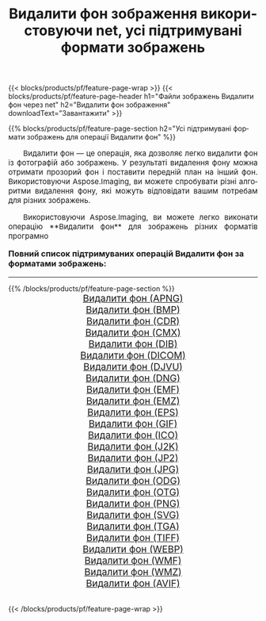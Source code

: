 ﻿---
title: Видалити фон зображення використовуючи net, усі підтримувані формати зображень 
weight: 3920
url: /uk/net/remove-background/ 
lang: uk
langdirlevel: 2
locales: zh-hans,ja,it,ru,de,es,fr,nl,id,lt,pl,pt,vi,tr,ko,zh-hant,ar,hi,th,sv,cs,uk,he
description: Використовуючи Aspose.Imaging, ви можете легко Видалити фон зображення використовуючи  net
---

{{< blocks/products/pf/feature-page-wrap >}}
{{< blocks/products/pf/feature-page-header h1="Файли зображень Видалити фон через net" h2="Видалити фон зображення" downloadText="Завантажити" >}}


{{% blocks/products/pf/feature-page-section  h2="Усі підтримувані формати зображень для операції Видалити фон" %}}
<p align="justify" style="text-indent:2em;font-size:15px;">
Видалити фон — це операція, яка дозволяє легко видалити фон із фотографій або зображень. У результаті видалення фону можна отримати прозорий фон і поставити передній план на інший фон. Використовуючи Aspose.Imaging, ви можете спробувати різні алгоритми видалення фону, які можуть відповідати вашим потребам для різних зображень.
</p>
<p align="justify" style="text-indent:2em;font-size:15px;">
Використовуючи Aspose.Imaging, ви можете легко виконати операцiю **Видалити фон** для  зображень різних форматів програмно
</p>
<h3 style="margin-top:16px;">
Повний список підтримуваних операцій Видалити фон за форматами зображень:
</h3>
<hr/>
{{% /blocks/products/pf/feature-page-section %}}
<div class="container-fluid productfamilypage bg-gray">
    <div class="convertypes bg-gray agp-content section">
        <div class="container">
		<div class="row other-converters" style="gap: 10px;font-size: 19px;text-align:center;">
		    <div class='col-md-3 other-converter remove-lp remove-rp'><a href="/imaging/uk/net/remove-background/apng/" style="padding:15px;">Видалити фон (APNG)</a></div><div class='col-md-3 other-converter remove-lp remove-rp'><a href="/imaging/uk/net/remove-background/bmp/" style="padding:15px;">Видалити фон (BMP)</a></div><div class='col-md-3 other-converter remove-lp remove-rp'><a href="/imaging/uk/net/remove-background/cdr/" style="padding:15px;">Видалити фон (CDR)</a></div><div class='col-md-3 other-converter remove-lp remove-rp'><a href="/imaging/uk/net/remove-background/cmx/" style="padding:15px;">Видалити фон (CMX)</a></div><div class='col-md-3 other-converter remove-lp remove-rp'><a href="/imaging/uk/net/remove-background/dib/" style="padding:15px;">Видалити фон (DIB)</a></div><div class='col-md-3 other-converter remove-lp remove-rp'><a href="/imaging/uk/net/remove-background/dicom/" style="padding:15px;">Видалити фон (DICOM)</a></div><div class='col-md-3 other-converter remove-lp remove-rp'><a href="/imaging/uk/net/remove-background/djvu/" style="padding:15px;">Видалити фон (DJVU)</a></div><div class='col-md-3 other-converter remove-lp remove-rp'><a href="/imaging/uk/net/remove-background/dng/" style="padding:15px;">Видалити фон (DNG)</a></div><div class='col-md-3 other-converter remove-lp remove-rp'><a href="/imaging/uk/net/remove-background/emf/" style="padding:15px;">Видалити фон (EMF)</a></div><div class='col-md-3 other-converter remove-lp remove-rp'><a href="/imaging/uk/net/remove-background/emz/" style="padding:15px;">Видалити фон (EMZ)</a></div><div class='col-md-3 other-converter remove-lp remove-rp'><a href="/imaging/uk/net/remove-background/eps/" style="padding:15px;">Видалити фон (EPS)</a></div><div class='col-md-3 other-converter remove-lp remove-rp'><a href="/imaging/uk/net/remove-background/gif/" style="padding:15px;">Видалити фон (GIF)</a></div><div class='col-md-3 other-converter remove-lp remove-rp'><a href="/imaging/uk/net/remove-background/ico/" style="padding:15px;">Видалити фон (ICO)</a></div><div class='col-md-3 other-converter remove-lp remove-rp'><a href="/imaging/uk/net/remove-background/j2k/" style="padding:15px;">Видалити фон (J2K)</a></div><div class='col-md-3 other-converter remove-lp remove-rp'><a href="/imaging/uk/net/remove-background/jp2/" style="padding:15px;">Видалити фон (JP2)</a></div><div class='col-md-3 other-converter remove-lp remove-rp'><a href="/imaging/uk/net/remove-background/jpg/" style="padding:15px;">Видалити фон (JPG)</a></div><div class='col-md-3 other-converter remove-lp remove-rp'><a href="/imaging/uk/net/remove-background/odg/" style="padding:15px;">Видалити фон (ODG)</a></div><div class='col-md-3 other-converter remove-lp remove-rp'><a href="/imaging/uk/net/remove-background/otg/" style="padding:15px;">Видалити фон (OTG)</a></div><div class='col-md-3 other-converter remove-lp remove-rp'><a href="/imaging/uk/net/remove-background/png/" style="padding:15px;">Видалити фон (PNG)</a></div><div class='col-md-3 other-converter remove-lp remove-rp'><a href="/imaging/uk/net/remove-background/svg/" style="padding:15px;">Видалити фон (SVG)</a></div><div class='col-md-3 other-converter remove-lp remove-rp'><a href="/imaging/uk/net/remove-background/tga/" style="padding:15px;">Видалити фон (TGA)</a></div><div class='col-md-3 other-converter remove-lp remove-rp'><a href="/imaging/uk/net/remove-background/tiff/" style="padding:15px;">Видалити фон (TIFF)</a></div><div class='col-md-3 other-converter remove-lp remove-rp'><a href="/imaging/uk/net/remove-background/webp/" style="padding:15px;">Видалити фон (WEBP)</a></div><div class='col-md-3 other-converter remove-lp remove-rp'><a href="/imaging/uk/net/remove-background/wmf/" style="padding:15px;">Видалити фон (WMF)</a></div><div class='col-md-3 other-converter remove-lp remove-rp'><a href="/imaging/uk/net/remove-background/wmz/" style="padding:15px;">Видалити фон (WMZ)</a></div><div class='col-md-3 other-converter remove-lp remove-rp'><a href="/imaging/uk/net/remove-background/avif/" style="padding:15px;">Видалити фон (AVIF)</a></div>
                </div>
        </div>
    </div>
</div>
<br/>

{{< /blocks/products/pf/feature-page-wrap >}}
